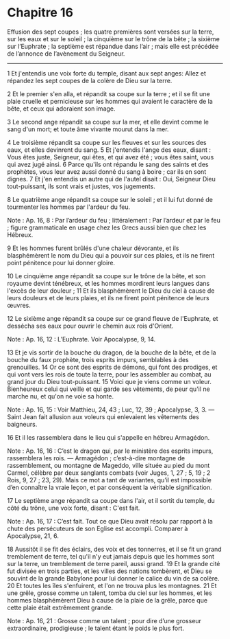 # Chapitre 16

Effusion des sept coupes ; les quatre premières sont versées sur la terre, sur les eaux et sur le soleil ; la cinquième sur le trône de la bête ; la sixième sur l’Euphrate ; la septième est répandue dans l’air ; mais elle est précédée de l’annonce de l’avènement du Seigneur.

***

1 Et j'entendis une voix forte du temple, disant aux sept anges: Allez et répandez les sept coupes de la colère de Dieu sur la terre.


2 Et le premier s'en alla, et répandit sa coupe sur la terre ; et il se fit une plaie cruelle et pernicieuse sur les hommes qui avaient le caractère de la bête, et ceux qui adoraient son image.


3 Le second ange répandit sa coupe sur la mer, et elle devint comme le sang d'un mort; et toute âme vivante mourut dans la mer.


4 Le troisième répandit sa coupe sur les fleuves et sur les sources des eaux, et elles devinrent du sang. 5 Et j'entendis l'ange des eaux, disant : Vous êtes juste, Seigneur, qui êtes, et qui avez été ; vous êtes saint, vous qui avez jugé ainsi. 6 Parce qu'ils ont répandu le sang des saints et des prophètes, vous leur avez aussi donné du sang à boire ; car ils en sont dignes. 7 Et j'en entendis un autre qui de l'autel disait : Oui, Seigneur Dieu tout-puissant, ils sont vrais et justes, vos jugements.


8 Le quatrième ange répandit sa coupe sur le soleil ; et il lui fut donné de tourmenter les hommes par l'ardeur du feu.

<span class="bible-note">Note : </span> Ap. 16, 8 : Par l’ardeur du feu ; littéralement : Par l’ardeur et par le feu ; figure grammaticale en usage chez les Grecs aussi bien que chez les Hébreux.

9 Et les hommes furent brûlés d'une chaleur dévorante, et ils blasphémèrent le nom du Dieu qui a pouvoir sur ces plaies, et ils ne firent point pénitence pour lui donner gloire.


10 Le cinquième ange répandit sa coupe sur le trône de la bête, et son royaume devint ténébreux, et les hommes mordirent leurs langues dans l'excès de leur douleur ; 11 Et ils blasphémèrent le Dieu du ciel à cause de leurs douleurs et de leurs plaies, et ils ne firent point pénitence de leurs œuvres.


12 Le sixième ange répandit sa coupe sur ce grand fleuve de l'Euphrate, et dessécha ses eaux pour ouvrir le chemin aux rois d'Orient.

<span class="bible-note">Note : </span> Ap. 16, 12 : L’Euphrate. Voir Apocalypse, 9, 14.


13 Et je vis sortir de la bouche du dragon, de la bouche de la bête, et de la bouche du faux prophète, trois esprits impurs, semblables à des grenouilles. 14 Or ce sont des esprits de démons, qui font des prodiges, et qui vont vers les rois de toute la terre, pour les assembler au combat, au grand jour du Dieu tout-puissant. 15 Voici que je viens comme un voleur. Bienheureux celui qui veille et qui garde ses vêtements, de peur qu'il ne marche nu, et qu'on ne voie sa honte.

<span class="bible-note">Note : </span> Ap. 16, 15 : Voir Matthieu, 24, 43 ; Luc, 12, 39 ; Apocalypse, 3, 3. ― Saint Jean fait allusion aux voleurs qui enlevaient les vêtements des baigneurs.

16 Et il les rassemblera dans le lieu qui s'appelle en hébreu Armagédon.

<span class="bible-note">Note : </span> Ap. 16, 16 : C’est le dragon qui, par le ministère des esprits impurs, rassemblera les rois. ― Armagédon ; c’est-à-dire montagne de rassemblement, ou montagne de Mageddo, ville située au pied du mont Carmel, célèbre par deux sanglants combats (voir Juges, 1, 27 ; 5, 19 ; 2 Rois, 9, 27 ; 23, 29). Mais ce mot a tant de variantes, qu’il est impossible d’en connaître la vraie leçon, et par conséquent la véritable signification.


17 Le septième ange répandit sa coupe dans l'air, et il sortit du temple, du côté du trône, une voix forte, disant : C'est fait.

<span class="bible-note">Note : </span> Ap. 16, 17 : C’est fait. Tout ce que Dieu avait résolu par rapport à la chute des persécuteurs de son Eglise est accompli. Comparer à Apocalypse, 21, 6.


18 Aussitôt il se fit des éclairs, des voix et des tonnerres, et il se fit un grand tremblement de terre, tel qu'il n'y eut jamais depuis que les hommes sont sur la terre, un tremblement de terre pareil, aussi grand. 19 Et la grande cité fut divisée en trois parties, et les villes des nations tombèrent, et Dieu se souvint de la grande Babylone pour lui donner le calice du vin de sa colère. 20 Et toutes les îles s'enfuirent, et l'on ne trouva plus les montagnes. 21 Et une grêle, grosse comme un talent, tomba du ciel sur les hommes, et les hommes blasphémèrent Dieu à cause de la plaie de la grêle, parce que cette plaie était extrêmement grande.

<span class="bible-note">Note : </span> Ap. 16, 21 : Grosse comme un talent ; pour dire d’une grosseur extraordinaire, prodigieuse ; le talent étant le poids le plus fort.

